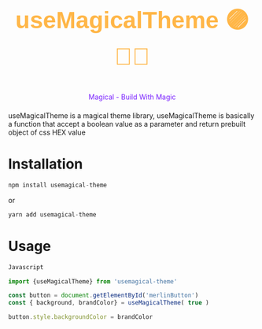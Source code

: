 <div
    style='text-align:center; cursor:pointer; height:300px; display:flex; justify-content:center; align-items:center; flex-direction:column;'
> <br/>
 <br/>
 <br/>
 <br/>
    <h1 style='
        color:#FFB647; 
        font-family: sans-serif;
        font-size:3rem;
        text-align:center;
        font-weight:800'
    >
       useMagicalTheme 🟣📘🍊
    </h1>
    <p style='
        color:#7920FF; '>
        Magical - Build With Magic
        </p>
 <br/>
 <br/>
</div>

useMagicalTheme is a magical theme library, useMagicalTheme is basically a function that accept a boolean value as a parameter and return  prebuilt object of css HEX value 

# Installation

```js
npm install usemagical-theme
```
or
```js
yarn add usemagical-theme
```

# Usage
```js
Javascript

import {useMagicalTheme} from 'usemagical-theme'

const button = document.getElementById('merlinButton')
const { background, brandColor} = useMagicalTheme( true )

button.style.backgroundColor = brandColor


```